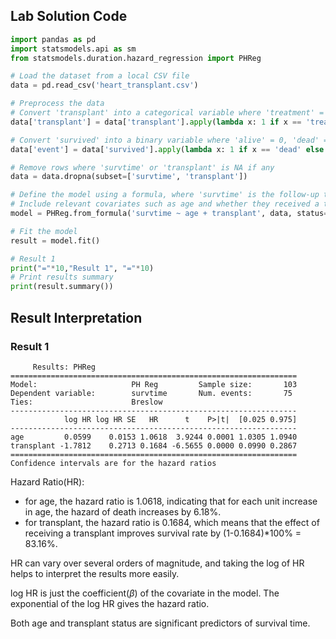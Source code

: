 ## Lab Solution Code
```python
import pandas as pd
import statsmodels.api as sm
from statsmodels.duration.hazard_regression import PHReg

# Load the dataset from a local CSV file
data = pd.read_csv('heart_transplant.csv')

# Preprocess the data
# Convert 'transplant' into a categorical variable where 'treatment' = 1, 'control' = 0
data['transplant'] = data['transplant'].apply(lambda x: 1 if x == 'treatment' else 0)

# Convert 'survived' into a binary variable where 'alive' = 0, 'dead' = 1
data['event'] = data['survived'].apply(lambda x: 1 if x == 'dead' else 0)

# Remove rows where 'survtime' or 'transplant' is NA if any
data = data.dropna(subset=['survtime', 'transplant'])

# Define the model using a formula, where 'survtime' is the follow-up time and 'event' is the event indicator
# Include relevant covariates such as age and whether they received a transplant
model = PHReg.from_formula('survtime ~ age + transplant', data, status=data['event'])

# Fit the model
result = model.fit()

# Result 1
print("="*10,"Result 1", "="*10)
# Print results summary
print(result.summary())
```

## Result Interpretation

### Result 1
```
     Results: PHReg
================================================================
Model:                     PH Reg         Sample size:       103
Dependent variable:        survtime       Num. events:       75 
Ties:                      Breslow                              
----------------------------------------------------------------
            log HR log HR SE   HR      t    P>|t|  [0.025 0.975]
----------------------------------------------------------------
age         0.0599    0.0153 1.0618  3.9244 0.0001 1.0305 1.0940
transplant -1.7812    0.2713 0.1684 -6.5655 0.0000 0.0990 0.2867
================================================================
Confidence intervals are for the hazard ratios
```
Hazard Ratio(HR):
- for age, the hazard ratio is 1.0618, indicating that for each unit increase in age, the hazard of death increases by 6.18%.
- for transplant, the hazard ratio is 0.1684, which means that the effect of receiving a transplant improves survival rate by (1-0.1684)*100% = 83.16%. 

HR can vary over several orders of magnitude, and taking the log of HR helps to interpret the results more easily.

log HR is just the coefficient($\beta$) of the covariate in the model. The exponential of the log HR gives the hazard ratio.

Both age and transplant status are significant predictors of survival time.